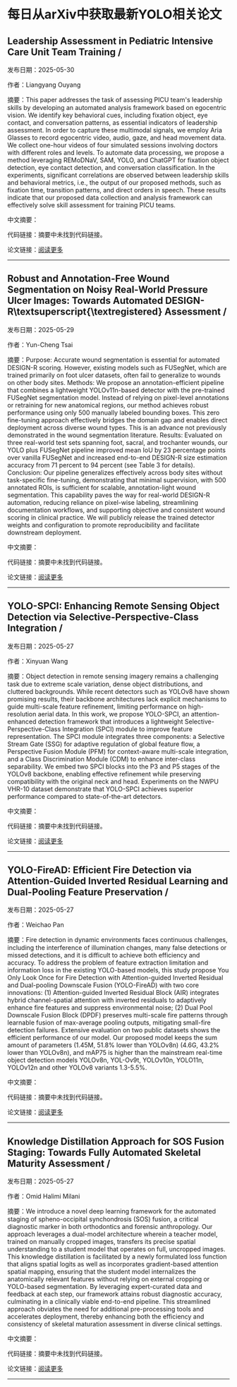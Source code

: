 # 每日从arXiv中获取最新YOLO相关论文


## Leadership Assessment in Pediatric Intensive Care Unit Team Training / 

发布日期：2025-05-30

作者：Liangyang Ouyang

摘要：This paper addresses the task of assessing PICU team's leadership skills by developing an automated analysis framework based on egocentric vision. We identify key behavioral cues, including fixation object, eye contact, and conversation patterns, as essential indicators of leadership assessment. In order to capture these multimodal signals, we employ Aria Glasses to record egocentric video, audio, gaze, and head movement data. We collect one\-hour videos of four simulated sessions involving doctors with different roles and levels. To automate data processing, we propose a method leveraging REMoDNaV, SAM, YOLO, and ChatGPT for fixation object detection, eye contact detection, and conversation classification. In the experiments, significant correlations are observed between leadership skills and behavioral metrics, i.e., the output of our proposed methods, such as fixation time, transition patterns, and direct orders in speech. These results indicate that our proposed data collection and analysis framework can effectively solve skill assessment for training PICU teams.

中文摘要：


代码链接：摘要中未找到代码链接。

论文链接：[阅读更多](http://arxiv.org/abs/2505.24389v1)

---


## Robust and Annotation\-Free Wound Segmentation on Noisy Real\-World Pressure Ulcer Images: Towards Automated DESIGN\-R\textsuperscript\{\textregistered\} Assessment / 

发布日期：2025-05-29

作者：Yun\-Cheng Tsai

摘要：Purpose: Accurate wound segmentation is essential for automated DESIGN\-R scoring. However, existing models such as FUSegNet, which are trained primarily on foot ulcer datasets, often fail to generalize to wounds on other body sites.   Methods: We propose an annotation\-efficient pipeline that combines a lightweight YOLOv11n\-based detector with the pre\-trained FUSegNet segmentation model. Instead of relying on pixel\-level annotations or retraining for new anatomical regions, our method achieves robust performance using only 500 manually labeled bounding boxes. This zero fine\-tuning approach effectively bridges the domain gap and enables direct deployment across diverse wound types. This is an advance not previously demonstrated in the wound segmentation literature.   Results: Evaluated on three real\-world test sets spanning foot, sacral, and trochanter wounds, our YOLO plus FUSegNet pipeline improved mean IoU by 23 percentage points over vanilla FUSegNet and increased end\-to\-end DESIGN\-R size estimation accuracy from 71 percent to 94 percent \(see Table 3 for details\).   Conclusion: Our pipeline generalizes effectively across body sites without task\-specific fine\-tuning, demonstrating that minimal supervision, with 500 annotated ROIs, is sufficient for scalable, annotation\-light wound segmentation. This capability paves the way for real\-world DESIGN\-R automation, reducing reliance on pixel\-wise labeling, streamlining documentation workflows, and supporting objective and consistent wound scoring in clinical practice. We will publicly release the trained detector weights and configuration to promote reproducibility and facilitate downstream deployment.

中文摘要：


代码链接：摘要中未找到代码链接。

论文链接：[阅读更多](http://arxiv.org/abs/2505.23392v1)

---


## YOLO\-SPCI: Enhancing Remote Sensing Object Detection via Selective\-Perspective\-Class Integration / 

发布日期：2025-05-27

作者：Xinyuan Wang

摘要：Object detection in remote sensing imagery remains a challenging task due to extreme scale variation, dense object distributions, and cluttered backgrounds. While recent detectors such as YOLOv8 have shown promising results, their backbone architectures lack explicit mechanisms to guide multi\-scale feature refinement, limiting performance on high\-resolution aerial data. In this work, we propose YOLO\-SPCI, an attention\-enhanced detection framework that introduces a lightweight Selective\-Perspective\-Class Integration \(SPCI\) module to improve feature representation. The SPCI module integrates three components: a Selective Stream Gate \(SSG\) for adaptive regulation of global feature flow, a Perspective Fusion Module \(PFM\) for context\-aware multi\-scale integration, and a Class Discrimination Module \(CDM\) to enhance inter\-class separability. We embed two SPCI blocks into the P3 and P5 stages of the YOLOv8 backbone, enabling effective refinement while preserving compatibility with the original neck and head. Experiments on the NWPU VHR\-10 dataset demonstrate that YOLO\-SPCI achieves superior performance compared to state\-of\-the\-art detectors.

中文摘要：


代码链接：摘要中未找到代码链接。

论文链接：[阅读更多](http://arxiv.org/abs/2505.21370v1)

---


## YOLO\-FireAD: Efficient Fire Detection via Attention\-Guided Inverted Residual Learning and Dual\-Pooling Feature Preservation / 

发布日期：2025-05-27

作者：Weichao Pan

摘要：Fire detection in dynamic environments faces continuous challenges, including the interference of illumination changes, many false detections or missed detections, and it is difficult to achieve both efficiency and accuracy. To address the problem of feature extraction limitation and information loss in the existing YOLO\-based models, this study propose You Only Look Once for Fire Detection with Attention\-guided Inverted Residual and Dual\-pooling Downscale Fusion \(YOLO\-FireAD\) with two core innovations: \(1\) Attention\-guided Inverted Residual Block \(AIR\) integrates hybrid channel\-spatial attention with inverted residuals to adaptively enhance fire features and suppress environmental noise; \(2\) Dual Pool Downscale Fusion Block \(DPDF\) preserves multi\-scale fire patterns through learnable fusion of max\-average pooling outputs, mitigating small\-fire detection failures. Extensive evaluation on two public datasets shows the efficient performance of our model. Our proposed model keeps the sum amount of parameters \(1.45M, 51.8% lower than YOLOv8n\) \(4.6G, 43.2% lower than YOLOv8n\), and mAP75 is higher than the mainstream real\-time object detection models YOLOv8n, YOL\-Ov9t, YOLOv10n, YOLO11n, YOLOv12n and other YOLOv8 variants 1.3\-5.5%.

中文摘要：


代码链接：摘要中未找到代码链接。

论文链接：[阅读更多](http://arxiv.org/abs/2505.20884v1)

---


## Knowledge Distillation Approach for SOS Fusion Staging: Towards Fully Automated Skeletal Maturity Assessment / 

发布日期：2025-05-27

作者：Omid Halimi Milani

摘要：We introduce a novel deep learning framework for the automated staging of spheno\-occipital synchondrosis \(SOS\) fusion, a critical diagnostic marker in both orthodontics and forensic anthropology. Our approach leverages a dual\-model architecture wherein a teacher model, trained on manually cropped images, transfers its precise spatial understanding to a student model that operates on full, uncropped images. This knowledge distillation is facilitated by a newly formulated loss function that aligns spatial logits as well as incorporates gradient\-based attention spatial mapping, ensuring that the student model internalizes the anatomically relevant features without relying on external cropping or YOLO\-based segmentation. By leveraging expert\-curated data and feedback at each step, our framework attains robust diagnostic accuracy, culminating in a clinically viable end\-to\-end pipeline. This streamlined approach obviates the need for additional pre\-processing tools and accelerates deployment, thereby enhancing both the efficiency and consistency of skeletal maturation assessment in diverse clinical settings.

中文摘要：


代码链接：摘要中未找到代码链接。

论文链接：[阅读更多](http://arxiv.org/abs/2505.21561v1)

---

